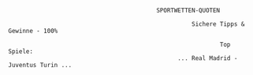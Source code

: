                                               SPORTWETTEN-QUOTEN
										
								                        Sichere Tipps & Gewinne - 100%
								  
								                                Top Spiele:
								                    ... Real Madrid - Juventus Turin ...
								
										 

